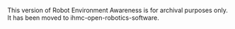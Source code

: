This version of Robot Environment Awareness is for archival purposes only. It has been moved to ihmc-open-robotics-software.